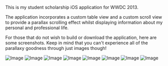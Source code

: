 This is my student scholarship iOS application for WWDC 2013.

The application incorporates a custom table view and a custom scroll view to provide a parallax scrolling effect whilst displaying information about my personal and professional life.

For those that do not wish to build or download the application, here are some screenshots.  Keep in mind that you can't experience all of the parallaxy goodness through just images though!

![Image](http://i.imgur.com/PMezeAT.png)
![Image](http://i.imgur.com/yxCGAvL.png)
![Image](http://i.imgur.com/tgq0NuB.png)
![Image](http://i.imgur.com/NsoALN0.png)
![Image](http://i.imgur.com/Utk8LcM.png)
![Image](http://i.imgur.com/iKGPmOp.png)
![Image](http://i.imgur.com/z8LPVHX.png)
![Image](http://i.imgur.com/CfbDJao.png)
